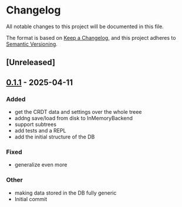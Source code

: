 # Changelog

All notable changes to this project will be documented in this file.

The format is based on [Keep a Changelog](https://keepachangelog.com/en/1.0.0/),
and this project adheres to [Semantic Versioning](https://semver.org/spec/v2.0.0.html).

## [Unreleased]

## [0.1.1](https://github.com/arcuru/EideticaDB/compare/v0.1.0...v0.1.1) - 2025-04-11

### Added

- get the CRDT data and settings over the whole treee
- addng save/load from disk to InMemoryBackend
- support subtrees
- add tests and a REPL
- add the initial structure of the DB

### Fixed

- generalize even more

### Other

- making data stored in the DB fully generic
- Initial commit
